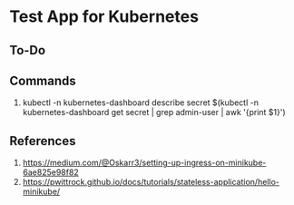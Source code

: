 # Test App for Kubernetes

## To-Do

## Commands

1. kubectl -n kubernetes-dashboard describe secret $(kubectl -n kubernetes-dashboard get secret | grep admin-user | awk '{print $1}')

## References

1. https://medium.com/@Oskarr3/setting-up-ingress-on-minikube-6ae825e98f82
2. https://pwittrock.github.io/docs/tutorials/stateless-application/hello-minikube/
